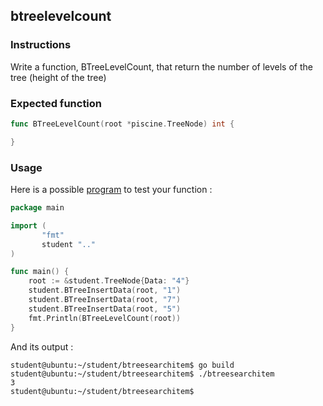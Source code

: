 ## btreelevelcount

### Instructions

Write a function, BTreeLevelCount, that return the number of levels of the tree (height of the tree)

### Expected function

```go
func BTreeLevelCount(root *piscine.TreeNode) int {

}

```

### Usage

Here is a possible [program](TODO-LINK) to test your function :

```go
package main

import (
       "fmt"
       student ".."
)

func main() {
	root := &student.TreeNode{Data: "4"}
	student.BTreeInsertData(root, "1")
	student.BTreeInsertData(root, "7")
	student.BTreeInsertData(root, "5")
	fmt.Println(BTreeLevelCount(root))
}
```

And its output :

```console
student@ubuntu:~/student/btreesearchitem$ go build
student@ubuntu:~/student/btreesearchitem$ ./btreesearchitem
3
student@ubuntu:~/student/btreesearchitem$
```
